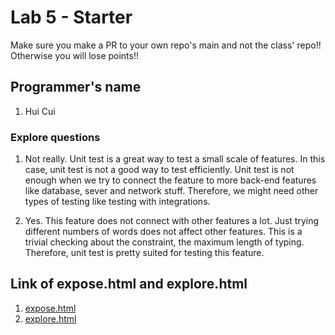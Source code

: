 # Lab 5 - Starter
Make sure you make a PR to your own repo's main and not the class' repo!! Otherwise you will lose points!!

## Programmer's name
1. Hui Cui

### Explore questions
1. Not really. Unit test is a great way to test a small scale of features. In this case, unit test is not a good way to test efficiently. Unit test is not enough when we try to connect the feature to more back-end features like database, sever and network stuff. Therefore, we might need other types of testing like testing with integrations.

2. Yes. This feature does not connect with other features a lot. Just trying different numbers of words does not affect other features. This is a trivial checking about the constraint, the maximum length of typing. Therefore, unit test is pretty suited for testing this feature.
   
## Link of expose.html and explore.html
1. [expose.html](https://bathui.github.io/Lab5_Starter/expose.html)
2. [explore.html](https://bathui.github.io/Lab5_Starter/explore.html)